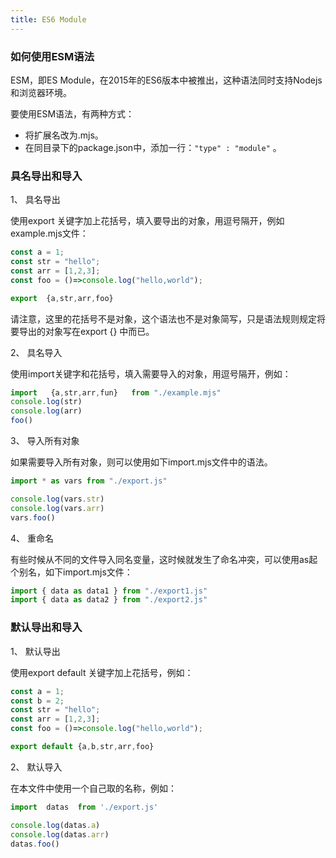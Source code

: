 ```yaml
---
title: ES6 Module
---
```


 

###  如何使用ESM语法

ESM，即ES Module，在2015年的ES6版本中被推出，这种语法同时支持Nodejs和浏览器环境。

要使用ESM语法，有两种方式：
- 将扩展名改为.mjs。
- 在同目录下的package.json中，添加一行：` "type" : "module" ` 。

###  具名导出和导入

1、 具名导出

使用export 关键字加上花括号，填入要导出的对象，用逗号隔开，例如example.mjs文件：

```js
const a = 1;
const str = "hello";
const arr = [1,2,3];
const foo = ()=>console.log("hello,world");

export  {a,str,arr,foo} 
```

请注意，这里的花括号不是对象，这个语法也不是对象简写，只是语法规则规定将要导出的对象写在export {} 中而已。

2、 具名导入

使用import关键字和花括号，填入需要导入的对象，用逗号隔开，例如：

```js
import   {a,str,arr,fun}   from "./example.mjs"
console.log(str)
console.log(arr)
foo()
```

3、 导入所有对象

如果需要导入所有对象，则可以使用如下import.mjs文件中的语法。

```js
import * as vars from "./export.js"

console.log(vars.str)
console.log(vars.arr)
vars.foo()
```

4、 重命名

有些时候从不同的文件导入同名变量，这时候就发生了命名冲突，可以使用as起个别名，如下import.mjs文件：

```js
import { data as data1 } from "./export1.js"
import { data as data2 } from "./export2.js"
```



###  默认导出和导入

1、 默认导出

使用export default 关键字加上花括号，例如：

```js
const a = 1;
const b = 2;
const str = "hello";
const arr = [1,2,3];
const foo = ()=>console.log("hello,world");

export default {a,b,str,arr,foo}
```

2、 默认导入

在本文件中使用一个自己取的名称，例如：

```js
import  datas  from './export.js'

console.log(datas.a)
console.log(datas.arr)
datas.foo()
```

